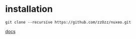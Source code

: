 # installation

~~~
git clone --recursive https://github.com/zzOzz/nuxeo.git
~~~


[docs](https://github.com/zzOzz/nuxeo-docker)
